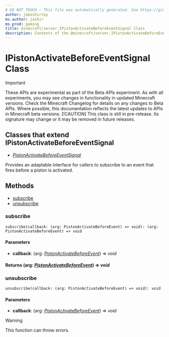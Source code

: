 ```yaml
---
# DO NOT TOUCH — This file was automatically generated. See https://github.com/mojang/minecraftapidocsgenerator to modify descriptions, examples, etc.
author: jakeshirley
ms.author: jashir
ms.prod: gaming
title: minecraft/server.IPistonActivateBeforeEventSignal Class
description: Contents of the @minecraft/server.IPistonActivateBeforeEventSignal class.
---
```

# IPistonActivateBeforeEventSignal Class
>[!IMPORTANT]
>These APIs are experimental as part of the Beta APIs experiment. As with all experiments, you may see changes in functionality in updated Minecraft versions. Check the Minecraft Changelog for details on any changes to Beta APIs. Where possible, this documentation reflects the latest updates to APIs in Minecraft beta versions.
> [!CAUTION]
> This class is still in pre-release.  Its signature may change or it may be removed in future releases.

## Classes that extend IPistonActivateBeforeEventSignal
- [*PistonActivateBeforeEventSignal*](PistonActivateBeforeEventSignal.md)

Provides an adaptable interface for callers to subscribe to an event that fires before a piston is activated.

## Methods
- [subscribe](#subscribe)
- [unsubscribe](#unsubscribe)

### **subscribe**
`
subscribe(callback: (arg: PistonActivateBeforeEvent) => void): (arg: PistonActivateBeforeEvent) => void
`

#### **Parameters**
- **callback**: (arg: [*PistonActivateBeforeEvent*](PistonActivateBeforeEvent.md)) => *void*

#### **Returns** (arg: [*PistonActivateBeforeEvent*](PistonActivateBeforeEvent.md)) => *void*

### **unsubscribe**
`
unsubscribe(callback: (arg: PistonActivateBeforeEvent) => void): void
`

#### **Parameters**
- **callback**: (arg: [*PistonActivateBeforeEvent*](PistonActivateBeforeEvent.md)) => *void*

> [!WARNING]
> This function can throw errors.
